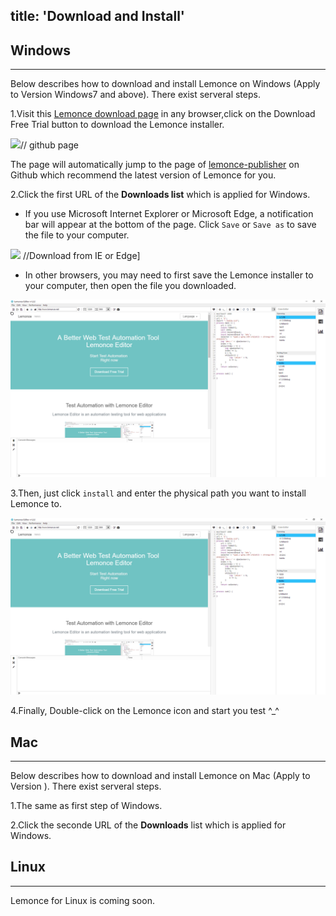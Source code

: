 title: 'Download and Install'
---

## Windows
---

Below describes how to download and install Lemonce on Windows (Apply to Version Windows7 and above). There exist serveral steps.

1.Visit this [Lemonce download page](https://www.lemonce.com) in any browser,click on the <span class="button">Download Free Trial</span> button to download the Lemonce installer. 

<img src="/">// github page

The page will automatically jump to the page of [lemonce-publisher](https://github.com/lemonce/lemonce-publisher/releases) on Github which recommend the latest version of Lemonce for you. 

2.Click the first URL of the **Downloads list** which is applied for Windows.
- If you use Microsoft Internet Explorer or Microsoft Edge, a notification bar will appear at the bottom of the page. Click `Save` or `Save as` to save the file to your computer. 

<img src="/"> //Download from IE or Edge]

- In other browsers, you may need to first save the Lemonce installer to your computer, then open the file you downloaded. 

![//Download from other browsers](themes/zz/source/images/eg.png)

3.Then, just click `install` and enter the physical path you want to install Lemonce to.

![//Download from other browsers](themes/zz/source/images/eg.png)

4.Finally, Double-click on the Lemonce icon and start you test ^_^
<br>

## Mac
---

Below describes how to download and install Lemonce on Mac (Apply to Version ). There exist serveral steps.

1.The same as first step of Windows.

2.Click the seconde URL of the **Downloads** list which is applied for Windows. 
<br>

## Linux
---

Lemonce for Linux is coming soon.



